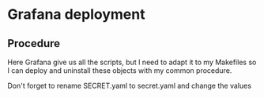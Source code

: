 Grafana deployment
==================

## Procedure

Here Grafana give us all the scripts, but I need to adapt it to my Makefiles
so I can deploy and uninstall these objects with my common procedure.

Don't forget to rename SECRET.yaml to secret.yaml and change the values
